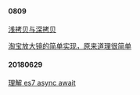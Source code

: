 #### 0809

[浅拷贝与深拷贝](https://juejin.im/post/5b5dcf8351882519790c9a2e)

[淘宝放大镜的简单实现，原来道理很简单](https://juejin.im/post/5b61ae975188251b3950f899)
#### 20180629

[理解 es7 async await](https://juejin.im/post/5b31f1516fb9a00e406a9bdf)
